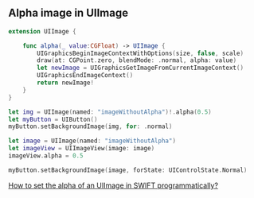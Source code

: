 ## Alpha image in UIImage

```swift
extension UIImage {

    func alpha(_ value:CGFloat) -> UIImage {
        UIGraphicsBeginImageContextWithOptions(size, false, scale)
        draw(at: CGPoint.zero, blendMode: .normal, alpha: value)
        let newImage = UIGraphicsGetImageFromCurrentImageContext()
        UIGraphicsEndImageContext()
        return newImage!
    }
}
```

```swift
let img = UIImage(named: "imageWithoutAlpha")!.alpha(0.5)
let myButton = UIButton()
myButton.setBackgroundImage(img, for: .normal)
```

```swift
let image = UIImage(named: "imageWithoutAlpha")
let imageView = UIImageView(image: image)
imageView.alpha = 0.5

myButton.setBackgroundImage(image, forState: UIControlState.Normal)
```

[How to set the alpha of an UIImage in SWIFT programmatically?](https://stackoverflow.com/questions/28517866/how-to-set-the-alpha-of-an-uiimage-in-swift-programmatically)
